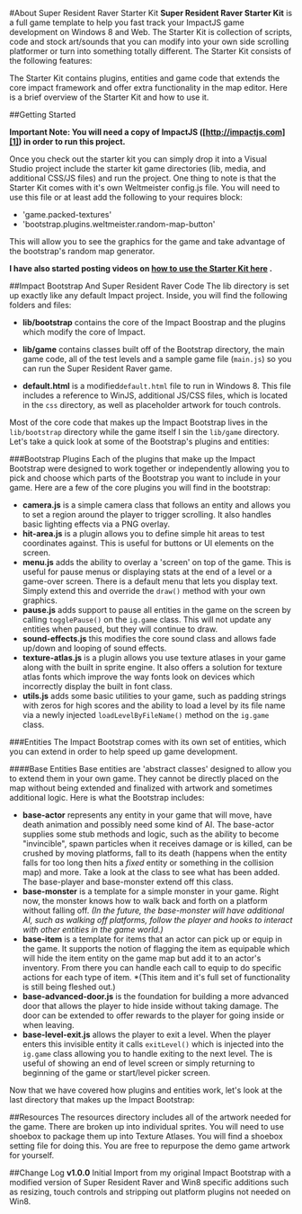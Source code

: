 #About Super Resident Raver Starter Kit
**Super Resident Raver Starter Kit** is a full game template to help you fast track your ImpactJS game development on Windows 8 and Web. The Starter Kit is collection of scripts, code and stock art/sounds that you can modify into your own side scrolling platformer or turn into something totally different. The Starter Kit consists of the following features: 

The Starter Kit contains plugins, entities and game code that extends the core impact framework and offer extra functionality in the map editor. Here is a brief overview of the Starter Kit and how to use it.

##Getting Started

**Important Note: You will need a copy of ImpactJS ([http://impactjs.com][1]) in order to run this project.**

Once you check out the starter kit you can simply drop it into a Visual Studio project include the starter kit game directories (lib, media, and additional CSS/JS files) and run the project.
One thing to note is that the Starter Kit comes with it's own Weltmeister config.js file. You will need to use this file or at least add the following to your requires block:

* 'game.packed-textures'
* 'bootstrap.plugins.weltmeister.random-map-button'

This will allow you to see the graphics for the game and take advantage of the bootstrap's random map generator.

**I have also started posting videos on [how to use the Starter Kit here][2] .**

##Impact Bootstrap And Super Resident Raver Code
The lib directory is set up exactly like any default Impact project. Inside, you will find the following folders and files:

 * **lib/bootstrap** contains the core of the Impact Boostrap and the plugins which modify the core of Impact.

 * **lib/game** contains classes built off of the Bootstrap directory, the main game code, all of the test levels and a sample game file (`main.js`) so you can run the Super Resident Raver game.

 * **default.html** is a modified`default.html` file to run in Windows 8. This file includes a reference to WinJS, additional JS/CSS files, which is located in the `css` directory, as well as placeholder artwork for touch controls.

Most of the core code that makes up the Impact Bootstrap lives in the `lib/bootstrap`  directory while the game itself I sin the `lib/game` directory. Let's take a quick look at some of the Bootstrap's plugins and entities:

###Bootstrap Plugins
Each of the plugins that make up the Impact Bootstrap were designed to work together or independently allowing you to pick and choose which parts of the Bootstrap you want to include in your game. Here are a few of the core plugins you will find in the bootstrap:

 * **camera.js** is a simple camera class that follows an entity and allows you to set a region around the player to trigger scrolling. It also handles basic lighting effects via a PNG overlay.
 * **hit-area.js** is a plugin allows you to define simple hit areas to test coordinates against. This is useful for buttons or UI elements on the screen.
 * **menu.js** adds the ability to overlay a 'screen' on top of the game. This is useful for pause menus or displaying stats at the end of a level or a game-over screen. There is a default menu that lets you display text. Simply extend this and override the `draw()` method with your own graphics.
 * **pause.js** adds support to pause all entities in the game on the screen by calling `togglePause()` on the `ig.game` class. This will not update any entities when paused, but they will continue to draw.
 * **sound-effects.js** this modifies the core sound class and allows fade up/down and looping of sound effects.
 * **texture-atlas.js** is a plugin allows you use texture atlases in your game along with the built in sprite engine. It also offers a solution for texture atlas fonts which improve the way fonts look on devices which incorrectly display the built in font class.
 * **utils.js** adds some basic utilities to your game, such as padding strings with zeros for high scores and the ability to load a level by its file name via a newly injected `loadLevelByFileName()` method on the `ig.game` class.

###Entities
The Impact Bootstrap comes with its own set of entities, which you can extend in order to help speed up game development. 

####Base Entities
Base entities are 'abstract classes' designed to allow you to extend them in your own game. They cannot be directly placed on the map without being extended and finalized with artwork and sometimes additional logic. Here is what the Bootstrap includes:

 * **base-actor** represents any entity in your game that will move, have death animation and  possibly need some kind of AI. The base-actor supplies some stub methods and logic, such as the  ability to become "invincible", spawn particles when it receives damage or is killed, can be crushed by moving platforms, fall to its death (happens when the entity falls for too long then hits a *fixed* entity or something in the collision map) and more. Take a look at the class to see what has been added. The base-player and base-monster extend off this class.
 * **base-monster** is a template for a simple monster in your game. Right now, the monster knows how to walk back and forth on a platform without falling off. *(In the future, the base-monster will have additional AI, such as walking off platforms, follow the player and hooks to interact with other entities in the game world.)*
 * **base-item** is a template for items that an actor can pick up or equip in the game. It supports the notion of flagging the item as equipable which will hide the item entity on the game map but add it to an actor's inventory. From there you can handle each call to equip to do specific actions for each type of item. *(This item and it's full set of functionality is still being fleshed out.)
 * **base-advanced-door.js** is the foundation for building a more advanced door that allows the player to hide inside without taking damage. The door can be extended to offer rewards to the player for going inside or when leaving.
 *  **base-level-exit.js** allows the player to exit a level. When the player enters this invisible entity it calls `exitLevel()` which is injected into the `ig.game` class allowing you to handle exiting to the next level. The is useful of showing an end of level screen or simply returning to beginning of the game or start/level picker screen.
       
Now that we have covered how plugins and entities work, let's look at the last directory that makes up the Impact Bootstrap:

##Resources
The resources directory includes all of the artwork needed for the game. There are broken up into individual sprites. You will need to use shoebox to package them up into Texture Atlases. You will find a shoebox setting file for doing this. You are free to repurpose the demo game artwork for yourself.

##Change Log
**v1.0.0** Initial Import from my original Impact Bootstrap with a modified version of Super Resident Raver and Win8 specific additions such as resizing, touch controls and stripping out platform plugins not needed on Win8.


  [1]: http://impactjs.com
  [2]: https://vimeo.com/channels/500607